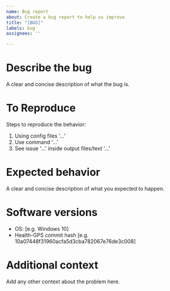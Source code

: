 ```yaml
---
name: Bug report
about: Create a bug report to help us improve
title: "[BUG]"
labels: bug
assignees: ''

---
```


# Describe the bug

A clear and concise description of what the bug is.

# To Reproduce

Steps to reproduce the behavior:

1. Using config files '...'
2. Use command '...'
3. See issue '...' inside output files/text '...'

# Expected behavior

A clear and concise description of what you expected to happen.

# Software versions

- OS: [e.g. Windows 10]
- Health-GPS commit hash [e.g. 10a07448f31960acfa5d3cba782067e76de3c008]

# Additional context

Add any other context about the problem here.

